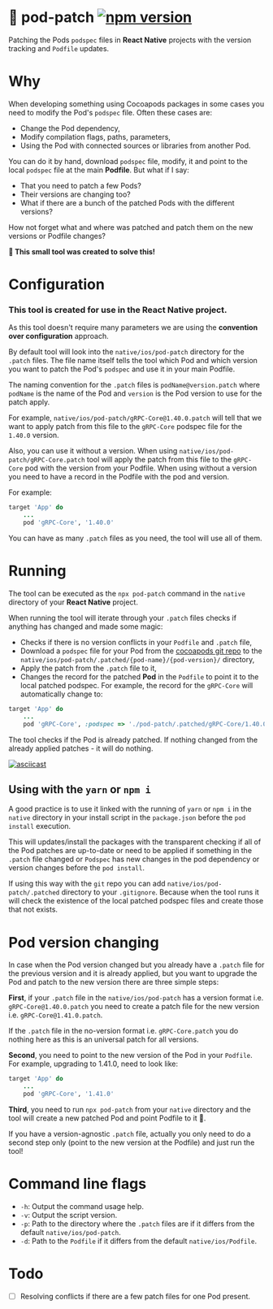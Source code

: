 # 💊 pod-patch [![npm version](https://badge.fury.io/js/pod-patch.svg)](https://badge.fury.io/js/pod-patch)

Patching the Pods `podspec` files in **React Native** projects with the version tracking and `Podfile` updates.

# Why

When developing something using Cocoapods packages in some cases you need to modify the Pod's `podspec` file. Often these cases are:

- Change the Pod dependency,
- Modify compilation flags, paths, parameters,
- Using the Pod with connected sources or libraries from another Pod.

You can do it by hand, download `podspec` file, modify, it and point to the local `podspec` file at the main **Podfile**. But what if I say:

- That you need to patch a few Pods?
- Their versions are changing too?
- What if there are a bunch of the patched Pods with the different versions?

How not forget what and where was patched and patch them on the new versions or Podfile changes?

**🎈 This small tool was created to solve this!**

# Configuration

### This tool is created for use in the **React Native** project.

As this tool doesn't require many parameters we are using the **convention over configuration** approach.

By default tool will look into the `native/ios/pod-patch` directory for the `.patch` files. The file name itself tells the tool which Pod and which version you want to patch the Pod's `podspec` and use it in your main Podfile.

The naming convention for the `.patch` files is `podName@version.patch` where `podName` is the name of the Pod and `version` is the Pod version to use for the patch apply.

For example, `native/ios/pod-patch/gRPC-Core@1.40.0.patch` will tell that we want to apply patch from this file to the `gRPC-Core` podspec file for the `1.40.0` version.

Also, you can use it without a version. When using `native/ios/pod-patch/gRPC-Core.patch` tool will apply the patch from this file to the `gRPC-Core` pod with the version from your Podfile. When using without a version you need to have a record in the Podfile with the pod and version.

For example:

```ruby
target 'App' do
    ...
    pod 'gRPC-Core', '1.40.0'
```

You can have as many `.patch` files as you need, the tool will use all of them.

# Running

The tool can be executed as the `npx pod-patch` command in the `native` directory of your **React Native** project.

When running the tool will iterate through your `.patch` files checks if anything has changed and made some magic:

- Checks if there is no version conflicts in your `Podfile` and `.patch` file,
- Download a `podspec` file for your Pod from the [cocoapods git repo](https://github.com/CocoaPods/Specs/tree/master/Specs) to the `native/ios/pod-patch/.patched/{pod-name}/{pod-version}/` directory,
- Apply the patch from the `.patch` file to it,
- Changes the record for the patched **Pod** in the `Podfile` to point it to the local patched podspec. For example, the record for the `gRPC-Core` will automatically change to:

```ruby
target 'App' do
    ...
    pod 'gRPC-Core', :podspec => './pod-patch/.patched/gRPC-Core/1.40.0/gRPC-Core.podspec.json'
```

The tool checks if the Pod is already patched.
If nothing changed from the already applied patches - it will do nothing.

[![asciicast](https://asciinema.org/a/t77IAxPy1ZEZ84MAesfE4K2Bv.svg)](https://asciinema.org/a/t77IAxPy1ZEZ84MAesfE4K2Bv)

## Using with the `yarn` or `npm i`

A good practice is to use it linked with the running of `yarn` or `npm i` in the `native` directory in your install script in the `package.json` before the `pod install` execution.

This will updates/install the packages with the transparent checking if all of the Pod patches are up-to-date or need to be applied if something in the `.patch` file changed or `Podspec` has new changes in the pod dependency or version changes before the `pod install`.

If using this way with the `git` repo you can add `native/ios/pod-patch/.patched` directory to your `.gitignore`. Because when the tool runs it will check the existence of the local patched podspec files and create those that not exists.

# Pod version changing

In case when the Pod version changed but you already have a `.patch` file for the previous version and it is already applied, but you want to upgrade the Pod and patch to the new version there are three simple steps:

**First**, if your `.patch` file in the `native/ios/pod-patch` has a version format i.e. `gRPC-Core@1.40.0.patch` you need to create a patch file for the new version i.e. `gRPC-Core@1.41.0.patch`.

If the `.patch` file in the no-version format i.e. `gRPC-Core.patch` you do nothing here as this is an universal patch for all versions.

**Second**, you need to point to the new version of the Pod in your `Podfile`. For example, upgrading to 1.41.0, need to look like:

```ruby
target 'App' do
    ...
    pod 'gRPC-Core', '1.41.0'
```

**Third**, you need to run `npx pod-patch` from your `native` directory and the tool will create a new patched Pod and point Podfile to it 🙌.

If you have a version-agnostic `.patch` file, actually you only need to do a second step only (point to the new version at the Podfile) and just run the tool!

# Command line flags

- `-h`: Output the command usage help.
- `-v`: Output the script version.
- `-p`: Path to the directory where the `.patch` files are if it differs from the default `native/ios/pod-patch`.
- `-d`: Path to the `Podfile` if it differs from the default `native/ios/Podfile`.

# Todo

- [ ] Resolving conflicts if there are a few patch files for one Pod present.
